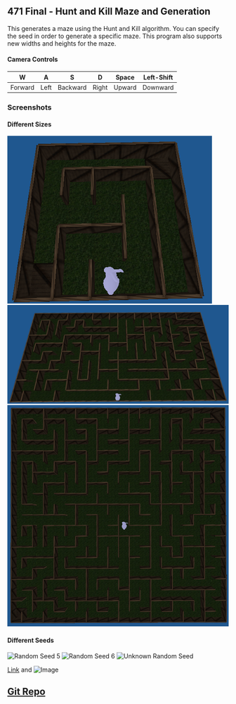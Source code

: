 ## 471 Final - Hunt and Kill Maze and Generation

This generates a maze using the Hunt and Kill algorithm. You can specify the seed in order to generate a specific maze. This program also supports new widths and heights for the maze. 

#### Camera Controls
| W | A | S | D | Space | Left-Shift |
|:---:|:---:|:---:|:---:|:---:|:---:|
| Forward | Left | Backward | Right | Upward | Downward |

### Screenshots

#### Different Sizes
![5X5](/images/471_Final2.PNG)
![20X10](/images/471_Final1.PNG)
![20X20](/images/471_Final0.PNG)

#### Different Seeds
![Random Seed 5](/images/471_Final5)
![Random Seed 6](/images/471_Final4)
![Unknown Random Seed](/images/471_Final5)

[Link](url) and ![Image](src)

## [Git Repo](https://github.com/calpoly-csc471-fall-17/final-project-DeLucaJ)
